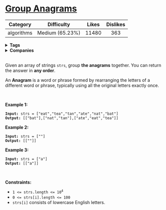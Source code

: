 # [Group Anagrams](https://leetcode.com/problems/group-anagrams/description/)

| Category | Difficulty | Likes | Dislikes |
| :------: | :--------: | :---: | :------: |
| algorithms | Medium (65.23%) | 11480 | 363 |

<details>
  <summary><strong>Tags</strong></summary>

  [hash-table](https://leetcode.com/tag/hash-table) | [string](https://leetcode.com/tag/string)

</details>

<details>
  <summary><strong>Companies</strong></summary>

  amazon | bloomberg | facebook | uber | yelp

</details>
<br />
<p>Given an array of strings <code>strs</code>, group <strong>the anagrams</strong> together. You can return the answer in <strong>any order</strong>.</p>

<p>An <strong>Anagram</strong> is a word or phrase formed by rearranging the letters of a different word or phrase, typically using all the original letters exactly once.</p>

<p>&nbsp;</p>
<p><strong>Example 1:</strong></p>
<pre><code><strong>Input:</strong> strs = ["eat","tea","tan","ate","nat","bat"]
<strong>Output:</strong> [["bat"],["nat","tan"],["ate","eat","tea"]]</code></pre><p><strong>Example 2:</strong></p>
<pre><code><strong>Input:</strong> strs = [""]
<strong>Output:</strong> [[""]]</code></pre><p><strong>Example 3:</strong></p>
<pre><code><strong>Input:</strong> strs = ["a"]
<strong>Output:</strong> [["a"]]</code></pre>
<p>&nbsp;</p>
<p><strong>Constraints:</strong></p>

<ul>
  <li><code>1 &lt;= strs.length &lt;= 10<sup>4</sup></code></li>
  <li><code>0 &lt;= strs[i].length &lt;= 100</code></li>
  <li><code>strs[i]</code> consists of lowercase English letters.</li>
</ul>

